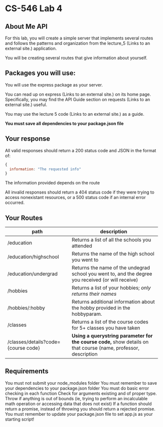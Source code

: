 # CS-546 Lab 4
## About Me API
For this lab, you will create a simple server that implements several routes and follows the patterns and organization from the lecture_5 (Links to an external site.) application.

You will be creating several routes that give information about yourself.

## Packages you will use:

You will use the express package as your server.

You can read up on express (Links to an external site.) on its home page. Specifically, you may find the API Guide section on requests (Links to an external site.) useful.

You may use the lecture 5 code (Links to an external site.) as a guide.

**You must save all dependencies to your package.json file**

## Your response

All valid responses should return a 200 status code and JSON in the format of:

```js
{
  information: "The requested info"
}
```

The information provided depends on the route

All invalid responses should return a 404 status code if they were trying to access nonexistant resources, or a 500 status code if an internal error occurred.

## Your Routes
|path	| description|
|----|-----|
|/education |	Returns a list of all the schools you attended |
|/education/highschool |	Returns the name of the high school you went to |
|/education/undergrad	| Returns the name of the undegrad school you went to, and the degree you received (or will receive) |
|/hobbies	| Returns a list of your hobbies; *only returns their names* |
|/hobbies/:hobby |	Returns additional information about the hobby provided in the hobbyparam. |
|/classes |	Returns a list of the course codes for 5+ classes you have taken |
|/classes/details?code={course code} |	**Using a querystring parameter for the course code,** show details on that course (name, professor, description|


## Requirements
You must not submit your node_modules folder
You must remember to save your dependencies to your package.json folder
You must do basic error checking in each function
Check for arguments existing and of proper type.
Throw if anything is out of bounds (ie, trying to perform an incalculable math operation or accessing data that does not exist)
If a function should return a promise, instead of throwing you should return a rejected promise.
You must remember to update your package.json file to set app.js as your starting script!